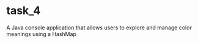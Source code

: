 # task_4
A Java console application that allows users to explore and manage color meanings using a HashMap
